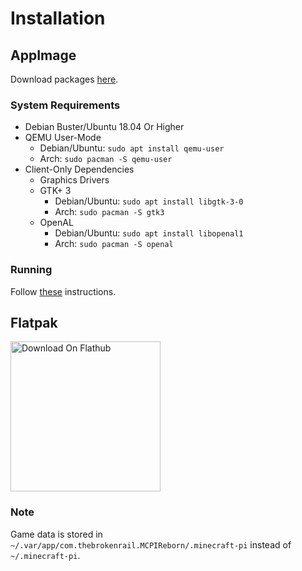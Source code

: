 # Installation

## AppImage
Download packages [here](https://jenkins.thebrokenrail.com/job/minecraft-pi-reborn/job/master/lastSuccessfulBuild/artifact/out/).

### System Requirements
* Debian Buster/Ubuntu 18.04 Or Higher
* QEMU User-Mode
  * Debian/Ubuntu: ``sudo apt install qemu-user``
  * Arch: ``sudo pacman -S qemu-user``
* Client-Only Dependencies
  * Graphics Drivers
  * GTK+ 3
    * Debian/Ubuntu: ``sudo apt install libgtk-3-0``
    * Arch: ``sudo pacman -S gtk3``
  * OpenAL
    * Debian/Ubuntu: ``sudo apt install libopenal1``
    * Arch: ``sudo pacman -S openal``

### Running
Follow [these](https://docs.appimage.org/introduction/quickstart.html#how-to-run-an-appimage) instructions.

## Flatpak
<a href="https://flathub.org/apps/details/com.thebrokenrail.MCPIReborn"><img width="240" alt="Download On Flathub" src="https://flathub.org/assets/badges/flathub-badge-en.svg" /></a>

### Note
Game data is stored in ``~/.var/app/com.thebrokenrail.MCPIReborn/.minecraft-pi`` instead of ``~/.minecraft-pi``.
